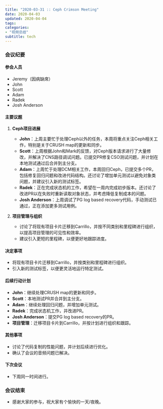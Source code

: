 ```yaml
---
title: "2020-03-31 :: Ceph Crimson Meeting"
date: 2020-04-03
updated: 2020-04-04
tags:
categories:
- "视频总结"
subtitle: tech
---
```



### 会议纪要

#### 参会人员
- Jeremy（因病缺席）
- John
- Scott
- Adam
- Radek
- Josh Anderson

#### 主要议题
1. **Ceph项目进展**
   - **John**：上周主要忙于处理Ceph以外的任务，本周将重点关注Ceph相关工作，特别是关于CRUSH map的更新和同步。
   - **Scott**：上周根据John和Mark的反馈，对Ceph版本请求进行了大量修改，并解决了CNS路径调试问题。已提交PR修复CSO测试问题，并计划在本地测试通过后合并到主分支。
   - **Adam**：上周忙于处理DCM相关工作，本周回归Ceph，已提交多个PR，包括修复回归问题和改进代码结构。还讨论了增加单元测试以避免对象类问题，并建议引入新的测试标签。
   - **Radek**：正在完成状态机的工作，希望在一周内完成初步版本。还讨论了改进PR以在失败时重新读取对象状态，并考虑降低复制成本的问题。
   - **Josh Anderson**：上周调试了PG log based recovery代码，手动测试已通过，正在添加更多测试用例。

2. **项目管理与组织**
   - 讨论了将现有项目卡片迁移到Carrillo，并按不同类别和里程碑进行组织，以提高项目管理的可见性和效率。
   - 建议引入更短的里程碑，以便更好地跟踪进度。

#### 决定事项
- 将现有项目卡片迁移到Carrillo，并按类别和里程碑进行组织。
- 引入新的测试标签，以便更灵活地运行特定测试。

#### 后续行动计划
- **John**：继续处理CRUSH map的更新和同步。
- **Scott**：本地测试PR并合并到主分支。
- **Adam**：继续处理回归问题，并增加单元测试。
- **Radek**：完成状态机工作，并改进PR。
- **Josh Anderson**：提交PG log based recovery的PR。
- **项目管理**：迁移项目卡片到Carrillo，并按计划进行组织和跟踪。

#### 其他事项
- 讨论了代码复制的性能问题，并计划后续进行优化。
- 确认了会议的音频问题已解决。

#### 下次会议
- 下周同一时间进行。

### 会议结束
- 感谢大家的参与，祝大家有个愉快的一天/夜晚。